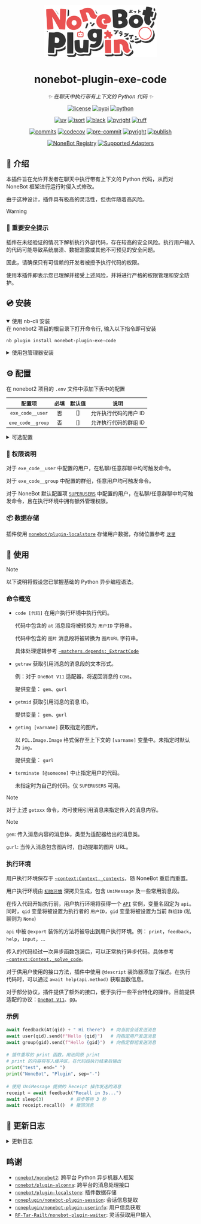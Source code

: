 <div align="center">
  <a href="https://v2.nonebot.dev/store">
    <img src="https://github.com/wyf7685/wyf7685/blob/main/assets/NoneBotPlugin.svg" width="300" alt="logo">
  </a>
</div>

<div align="center">

# nonebot-plugin-exe-code

_✨ 在聊天中执行带有上下文的 Python 代码 ✨_

[![license](https://img.shields.io/github/license/wyf7685/nonebot-plugin-exe-code.svg)](./LICENSE)
[![pypi](https://img.shields.io/pypi/v/nonebot-plugin-exe-code?logo=python&logoColor=edb641)](https://pypi.python.org/pypi/nonebot-plugin-exe-code)
[![python](https://img.shields.io/badge/python-3.10+-blue?logo=python&logoColor=edb641)](https://www.python.org/)

[![uv](https://img.shields.io/endpoint?url=https://raw.githubusercontent.com/astral-sh/uv/main/assets/badge/v0.json)](https://github.com/astral-sh/uv)
[![isort](https://img.shields.io/badge/%20imports-isort-%231674b1)](https://pycqa.github.io/isort/)
[![black](https://img.shields.io/badge/code%20style-black-000000.svg)](https://github.com/psf/black)
[![pyright](https://img.shields.io/badge/types-pyright-797952.svg?logo=python&logoColor=edb641)](https://github.com/Microsoft/pyright)
[![ruff](https://img.shields.io/endpoint?url=https://raw.githubusercontent.com/charliermarsh/ruff/main/assets/badge/v2.json)](https://github.com/astral-sh/ruff)

[![commits](https://img.shields.io/github/commit-activity/w/wyf7685/nonebot-plugin-exe-code)](https://github.com/wyf7685/nonebot-plugin-exe-code/commits)
[![codecov](https://codecov.io/gh/wyf7685/nonebot-plugin-exe-code/graph/badge.svg?token=5T85DTD4FG)](https://codecov.io/gh/wyf7685/nonebot-plugin-exe-code)
[![pre-commit](https://results.pre-commit.ci/badge/github/wyf7685/nonebot-plugin-exe-code/master.svg)](https://results.pre-commit.ci/latest/github/wyf7685/nonebot-plugin-exe-code/master)
[![pyright](https://github.com/wyf7685/nonebot-plugin-exe-code/actions/workflows/pyright.yml/badge.svg?branch=master&event=push)](https://github.com/wyf7685/nonebot-plugin-exe-code/actions/workflows/pyright.yml)
[![publish](https://github.com/wyf7685/nonebot-plugin-exe-code/actions/workflows/pypi-publish.yml/badge.svg)](https://github.com/wyf7685/nonebot-plugin-exe-code/actions/workflows/pypi-publish.yml)

[![NoneBot Registry](https://img.shields.io/endpoint?url=https%3A%2F%2Fnbbdg.lgc2333.top%2Fplugin%2Fnonebot-plugin-exe-code)](https://registry.nonebot.dev/plugin/nonebot-plugin-exe-code:nonebot_plugin_exe_code)
[![Supported Adapters](https://img.shields.io/endpoint?url=https%3A%2F%2Fnbbdg.lgc2333.top%2Fplugin-adapters%2Fnonebot-plugin-exe-code)](https://registry.nonebot.dev/plugin/nonebot-plugin-exe-code:nonebot_plugin_exe_code)  


</div>

## 📖 介绍

本插件旨在允许开发者在聊天中执行带有上下文的 Python 代码，从而对 NoneBot 框架进行运行时侵入式修改。

由于这种设计，插件具有极高的灵活性，但也伴随着高风险。

> [!warning]
>
> ### 🚨 重要安全提示
>
> 插件在未经验证的情况下解析执行外部代码，存在较高的安全风险。执行用户输入的代码可能导致系统崩溃、数据泄露或其他不可预见的安全问题。
>
> 因此，请确保只有可信赖的开发者被授予执行代码的权限。
>
> 使用本插件即表示您已理解并接受上述风险，并将进行严格的权限管理和安全防护。

## 💿 安装

<details open>
    <summary>使用 nb-cli 安装</summary>
    在 nonebot2 项目的根目录下打开命令行, 输入以下指令即可安装

    nb plugin install nonebot-plugin-exe-code

</details>

<details>
    <summary>使用包管理器安装</summary>
    在 nonebot2 项目的插件目录下, 打开命令行, 根据你使用的包管理器, 输入相应的安装命令

<details>
    <summary>pip</summary>

    pip install nonebot-plugin-exe-code

</details>

<details>
    <summary>pdm</summary>

    pdm add nonebot-plugin-exe-code

</details>

<details>
    <summary>poetry</summary>

    poetry add nonebot-plugin-exe-code

</details>

<details>
    <summary>conda</summary>

    conda install nonebot-plugin-exe-code

</details>

打开 nonebot2 项目根目录下的 `pyproject.toml` 文件, 在 `[tool.nonebot]` 部分追加写入

    plugins = ["nonebot_plugin_exe_code"]

</details>

## ⚙️ 配置

在 nonebot2 项目的 `.env` 文件中添加下表中的配置

|      配置项       | 必填 | 默认值 |         说明          |
| :---------------: | :--: | :----: | :-------------------: |
| `exe_code__user`  |  否  |   []   | 允许执行代码的用户 ID |
| `exe_code__group` |  否  |   []   | 允许执行代码的群组 ID |

<details>
  <summary>可选配置</summary>

插件为 `OneBot V11` 适配器封装了发送 [`QQ官方机器人`](https://bot.q.qq.com/wiki/develop/api-v2/) 的 [`ark卡片消息`](https://bot.q.qq.com/wiki/develop/api-v2/server-inter/message/type/ark.html) 的接口，参考 [`这里`](https://github.com/wyf7685/nonebot-plugin-exe-code/blob/master/nonebot_plugin_exe_code/interface/adapter_api/onebot11.py#L59-L99)

使用时需要在 `.env` 文件中添加如下配置，在 nonebot2 项目中配置 `OneBot V11` 适配器和 `QQ` 适配器，并连接到两个对应的 Bot 账号，并确保两者之间可以发送私聊消息。

|          配置项          | 必填 | 默认值 |                     说明                     |
| :----------------------: | :--: | :----: | :------------------------------------------: |
|   `exe_code__qbot_id`    |  是  |   无   | `OneBot V11` 发送 ark 卡片所需的官 Bot QQ 号 |
| `exe_code__qbot_timeout` |  否  |  30.0  |   `OneBot V11` 发送 ark 卡片的超时时长(秒)   |

</details>

### 📄 权限说明

对于 `exe_code__user` 中配置的用户，在私聊/任意群聊中均可触发命令。

对于 `exe_code__group` 中配置的群组，任意用户均可触发命令。

对于 NoneBot 默认配置项 [`SUPERUSERS`](https://nonebot.dev/docs/appendices/config#superusers) 中配置的用户，在私聊/任意群聊中均可触发命令，且在执行环境中拥有额外管理权限。

### 📦️ 数据存储

插件使用 [`nonebot/plugin-localstore`](https://github.com/nonebot/plugin-localstore) 存储用户数据，存储位置参考 [`这里`](https://github.com/nonebot/plugin-localstore?tab=readme-ov-file#%E5%AD%98%E5%82%A8%E8%B7%AF%E5%BE%84)

## 🎉 使用

> [!note]
>
> 以下说明将假设您已掌握基础的 Python 异步编程语法。

### 命令概览

- `code [代码]` 在用户执行环境中执行代码。

  代码中包含的 `at` 消息段将被转换为 `用户ID` 字符串。

  代码中包含的 `图片` 消息段将被转换为 `图片URL` 字符串。

  具体处理逻辑参考 [`~matchers.depends:_ExtractCode`](./nonebot_plugin_exe_code/matchers/depends.py)

- `getraw` 获取引用消息的消息段的文本形式。

  例：对于 `OneBot V11` 适配器，将返回消息的 `CQ码`。

  提供变量： `gem`、`gurl`

- `getmid` 获取引用消息的消息 ID。

  提供变量： `gem`、`gurl`

- `getimg [varname]` 获取指定的图片。

  以 `PIL.Image.Image` 格式保存至上下文的 `[varname]` 变量中。未指定时默认为 `img`。

  提供变量： `gurl`

- `terminate [@someone]` 中止指定用户的代码。

  未指定时为自己的代码。仅 `SUPERUSERS` 可用。

> [!note]
>
> 对于上述 `getxxx` 命令，均可使用引用消息来指定传入的消息内容。

> [!note]
>
> `gem`: 传入消息内容的消息体，类型为适配器给出的消息类。
>
> `gurl`: 当传入消息包含图片时，自动提取的图片 URL。

### 执行环境

用户执行环境保存于 [`~context:Context._contexts`](./nonebot_plugin_exe_code/context.py)，随 NoneBot 重启而重置。

用户执行环境由 [`初始环境`](./nonebot_plugin_exe_code/interface/user_const_var.py) 深拷贝生成，包含 `UniMessage` 及一些常用消息段。

在传入代码开始执行前，用户执行环境将获得一个 [`API`](./nonebot_plugin_exe_code/interface/api.py) 实例，变量名固定为 `api`。同时，`qid` 变量将被设置为执行者的 `用户ID`，`gid` 变量将被设置为当前 `群组ID` (私聊则为 `None`)

`api` 中被 `@export` 装饰的方法将被导出到用户执行环境。例： `print`，`feedback`，`help`，`input`，...

传入的代码经过一次异步函数包装后，可以正常执行异步代码。具体参考 [`~context:Context._solve_code`](./nonebot_plugin_exe_code/context.py)。

对于供用户使用的接口方法，插件中使用 `@descript` 装饰器添加了描述。在执行代码时，可以通过 `await help(api.method)` 获取函数信息。

对于部分协议，插件提供了额外的接口，便于执行一些平台特化的操作。目前提供适配的协议：[`OneBot V11`](./nonebot_plugin_exe_code/interface/adapter_api/onebot11.py)、[`QQ`](./nonebot_plugin_exe_code/interface/adapter_api/qq.py)。

### 示例

```python
await feedback(At(qid) + " Hi there")  # 向当前会话发送消息
await user(qid).send(f"Hello {qid}")   # 向指定用户发送消息
await group(gid).send(f"Hello {gid}")  # 向指定群组发送消息

# 插件重写的 print 函数，用法同原 print
# print 的内容将写入缓冲区，在代码段执行结束后输出
print("test", end=" ")
print("NoneBot", "Plugin", sep="-")

# 使用 UniMessage 提供的 Receipt 操作发送的消息
receipt = await feedback("Recall in 3s...")
await sleep(3)          # 异步等待 3 秒
await receipt.recall()  # 撤回消息
```

## 📝 更新日志

<details>
    <summary>更新日志</summary>
  
- 2024.09.07 v1.1.0

  - `OneBot V11` 适配器接口: 群名片, 群禁言, 资料卡点赞
  - 修复鉴权错误

- 2024.08.24 v1.0.9

  - 修复 `User.send_fwd` 的 `target` 错误
  - 修复 `SendArk` 的 `ark_37` 参数错误
  - 优化 `getimg` 提取图片逻辑, 限制回复提取递归次数

- 2024.08.09 v1.0.8

  - 使用 `Permission` 判断执行权限 (原为 `Rule`)
  - 降低 [`nonebot/plugin-localstore`](https://github.com/nonebot/plugin-localstore) 版本需求为 `>=0.6.0`

- 2024.08.09 v1.0.7

  - 使用 [`nonebot/plugin-localstore`](https://github.com/nonebot/plugin-localstore) 存储插件数据
  - 回滚 `v1.0.4` 的消息发送接口修改
  - 修改 Python 版本需求为 `>=3.10`

- 2024.08.04 v1.0.6

  - `Context` 添加字典操作
  - `input` 函数改为返回 `UniMessage`, 超时改为抛出 `TimeoutError`
  - 修复 `help` 函数获取单个方法信息时, 实例名显示错误
  - `API._native_send` 改为返回平台接口数据

- 2024.08.01 v1.0.5

  - 新增函数 `input`, 用于从对话中获取输入

- 2024.08.01 v1.0.4

  - 发送消息类接口改为返回 Task, 允许不等待消息返回

  - `api.set_const` 变量名添加 isidentifier 校验

- 2024.07.21 v1.0.2

  - 修复消息混排处理

- 2024.07.21 v1.0.1

  - 插件开源

</details>

## 鸣谢

- [`nonebot/nonebot2`](https://github.com/nonebot/nonebot2): 跨平台 Python 异步机器人框架
- [`nonebot/plugin-alconna`](https://github.com/nonebot/plugin-alconna): 跨平台的消息处理接口
- [`nonebot/plugin-localstore`](https://github.com/nonebot/plugin-localstore): 插件数据存储
- [`noneplugin/nonebot-plugin-session`](https://github.com/noneplugin/nonebot-plugin-session): 会话信息提取
- [`noneplugin/nonebot-plugin-userinfo`](https://github.com/noneplugin/nonebot-plugin-userinfo): 用户信息获取
- [`RF-Tar-Railt/nonebot-plugin-waiter`](https://github.com/RF-Tar-Railt/nonebot-plugin-waiter): 灵活获取用户输入

